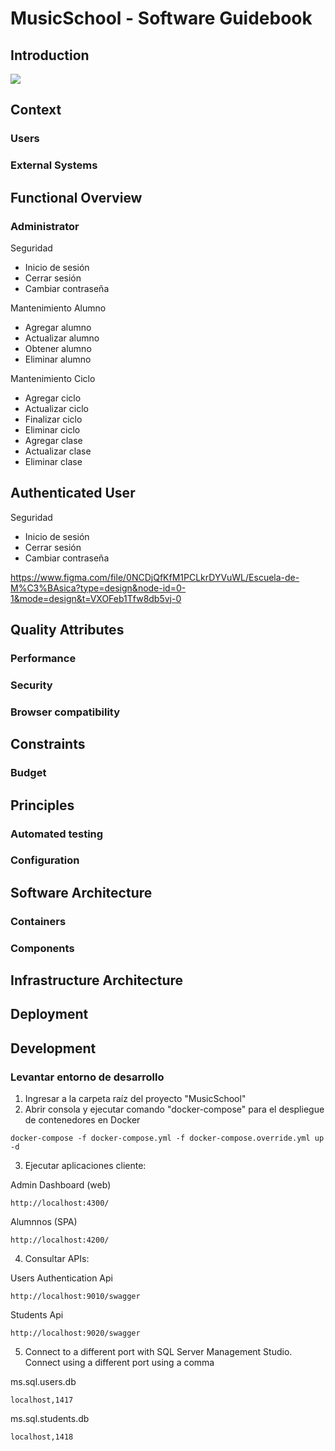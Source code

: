 # MusicSchool - Software Guidebook

## Introduction

![](https://drive.google.com/uc?id=1WkzdFAeVOG7KocJSl7oOvSkv6YS9TxXa_)

## Context

### Users

### External Systems

## Functional Overview

### Administrator

Seguridad

- Inicio de sesión
- Cerrar sesión
- Cambiar contraseña

Mantenimiento Alumno

- Agregar alumno
- Actualizar alumno
- Obtener alumno
- Eliminar alumno

Mantenimiento Ciclo

- Agregar ciclo
- Actualizar ciclo
- Finalizar ciclo
- Eliminar ciclo
- Agregar clase
- Actualizar clase
- Eliminar clase

## Authenticated User

Seguridad

- Inicio de sesión
- Cerrar sesión
- Cambiar contraseña

https://www.figma.com/file/0NCDjQfKfM1PCLkrDYVuWL/Escuela-de-M%C3%BAsica?type=design&node-id=0-1&mode=design&t=VXOFeb1Tfw8db5vj-0

## Quality Attributes

### Performance

### Security

### Browser compatibility

## Constraints

### Budget

## Principles

### Automated testing

### Configuration

## Software Architecture

### Containers

### Components

## Infrastructure Architecture

## Deployment

## Development

### Levantar entorno de desarrollo

1. Ingresar a la carpeta raíz del proyecto "MusicSchool"
2. Abrir consola y ejecutar comando "docker-compose" para el despliegue de contenedores en Docker

```
docker-compose -f docker-compose.yml -f docker-compose.override.yml up -d
```

3. Ejecutar aplicaciones cliente:

Admin Dashboard (web)

```
http://localhost:4300/
```

Alumnnos (SPA)

```
http://localhost:4200/
```

4. Consultar APIs:

Users Authentication Api

```
http://localhost:9010/swagger
```

Students Api

```
http://localhost:9020/swagger
```

5. Connect to a different port with SQL Server Management Studio. Connect using a different port using a comma

ms.sql.users.db

```
localhost,1417
```

ms.sql.students.db

```
localhost,1418
```
